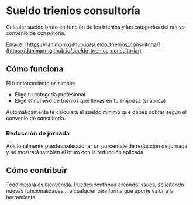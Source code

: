 # Sueldo trienios consultoría
Calcular sueldo bruto en función de los trienios y las categorías del nuevo convenio de consultoría.

Enlace: [https://danimpm.github.io/sueldo_trienios_consultoria/](https://danimpm.github.io/sueldo_trienios_consultoria/)

## Cómo funciona
El funcionamiento es simple: 
- Elige tu categoría profesional
- Elige el número de trienios que llevas en tu empresa (si aplica)

Automáticamente te calculará el sueldo mínimo que debes cobrar según el convenio de consultoría.

### Reducción de jornada
Adicionalmente puedes seleccionar un porcentaje de reducción de jornada y se mostrará también el bruto con la reducción aplicada.

## Cómo contribuir
Toda mejora es bienvenida. Puedes contribuir creando issues, solicitando nuevas funcionalidades... o cualquier otra forma que aporte valor a la herramienta.
